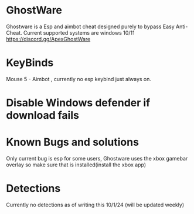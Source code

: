 # GhostWare
Ghostware is a Esp and aimbot cheat designed purely to bypass Easy Anti-Cheat.
Current supported systems are windows 10/11
https://discord.gg/ApexGhostWare
# KeyBinds
Mouse 5 - Aimbot , currently no esp keybind just always on.
# Disable Windows defender if download fails
# Known Bugs and solutions
Only current bug is esp for some users, Ghostware uses the xbox gamebar overlay so make sure that is installed(install the xbox app)
# Detections
Currently no detections as of writing this 10/1/24 (will be updated weekly)
